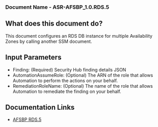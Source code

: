 ### Document Name - ASR-AFSBP_1.0.RDS.5

## What does this document do?
This document configures an RDS DB instance for multiple Availability Zones by calling another SSM document.

## Input Parameters
* Finding: (Required) Security Hub finding details JSON
* AutomationAssumeRole: (Optional) The ARN of the role that allows Automation to perform the actions on your behalf.
* RemediationRoleName: (Optional) The name of the role that allows Automation to remediate the finding on your behalf.

## Documentation Links
* [AFSBP RDS.5](https://docs.aws.amazon.com/securityhub/latest/userguide/securityhub-standards-fsbp-controls.html#fsbp-rds-5)
